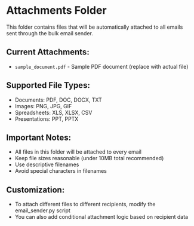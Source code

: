 # Attachments Folder

This folder contains files that will be automatically attached to all emails sent through the bulk email sender.

## Current Attachments:
- `sample_document.pdf` - Sample PDF document (replace with actual file)

## Supported File Types:
- Documents: PDF, DOC, DOCX, TXT
- Images: PNG, JPG, GIF
- Spreadsheets: XLS, XLSX, CSV
- Presentations: PPT, PPTX

## Important Notes:
- All files in this folder will be attached to every email
- Keep file sizes reasonable (under 10MB total recommended)
- Use descriptive filenames
- Avoid special characters in filenames

## Customization:
- To attach different files to different recipients, modify the email_sender.py script
- You can also add conditional attachment logic based on recipient data
